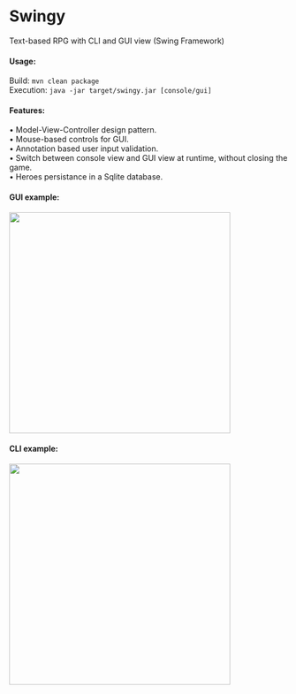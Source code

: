 # Swingy
Text-based RPG with CLI and GUI view (Swing Framework)

<h4>Usage:</h4>

Build: ```mvn clean package```<br>
Execution: ```java -jar target/swingy.jar [console/gui]```

<h4>Features:</h4>
• Model-View-Controller design pattern.<br>
• Mouse-based controls for GUI.<br>
• Annotation based user input validation.<br>
• Switch between console view and GUI view at runtime, without closing the game.<br>
• Heroes persistance in a Sqlite database.

<h4>GUI example:</h4>

<img src="https://github.com/hivian/MyContactManager/blob/master/gui_screen.png" width="400">

<h4>CLI example:</h4>

<img src="https://github.com/hivian/MyContactManager/blob/master/cli_screen.png" width="400">
